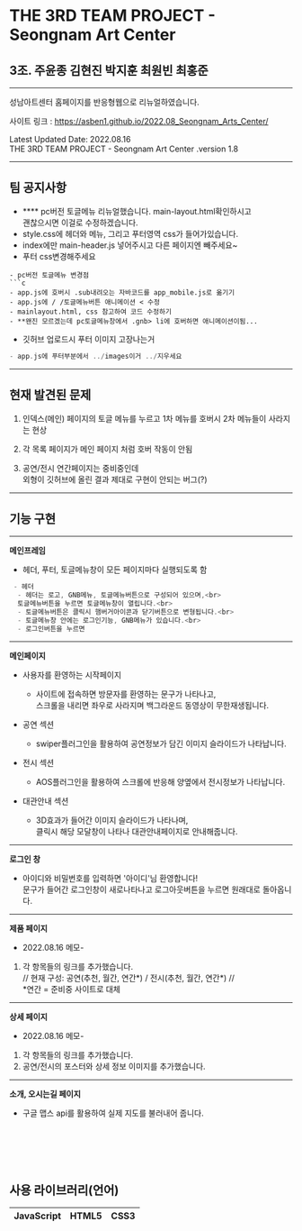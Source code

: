 # THE 3RD TEAM PROJECT - Seongnam Art Center

## 3조. 주윤종 김현진 박지훈 최원빈 최홍준

-----------------
성남아트센터 홈페이지를 반응형웹으로 리뉴얼하였습니다.

사이트 링크 : https://asben1.github.io/2022.08_Seongnam_Arts_Center/

Latest Updated Date: 2022.08.16<br>
THE 3RD TEAM PROJECT - Seongnam Art Center .version 1.8

-----------------
## 팀 공지사항
- **** pc버전 토글메뉴 리뉴얼했습니다. main-layout.html확인하시고<br>
괜찮으시면 이걸로 수정하겠습니다.
- style.css에 헤더와 메뉴, 그리고 푸터영역 css가 들어가있습니다.
- index에만 main-header.js 넣어주시고 다른 페이지엔 빼주세요~
- 푸터 css변경해주세요
```
- pc버전 토글메뉴 변경점
```c
- app.js에 호버시 .sub내려오는 자바코드를 app_mobile.js로 옮기기
- app.js에 / /토글메뉴버튼 애니메이션 < 수정
- mainlayout.html, css 참고하여 코드 수정하기
- **왠진 모르겠는데 pc토글메뉴창에서 .gnb> li에 호버하면 애니메이션이됨...
```

- 깃허브 업로드시 푸터 이미지 고장나는거
```c
- app.js에 푸터부분에서 ../images이거 ../지우세요
```

-----------------
## 현재 발견된 문제
1. 인덱스(메인) 페이지의 토글 메뉴를 누르고
1차 메뉴를 호버시 2차 메뉴들이 사라지는 현상

2. 각 목록 페이지가 메인 페이지 처럼 호버 작동이 안됨

3. 공연/전시 연간페이지는 중비중인데<br>
외형이 깃허브에 올린 결과 제대로 구현이 안되는 버그(?)


-----------------
## 기능 구현

-----------------
**메인프레임**

* 헤더, 푸터, 토글메뉴창이 모든 페이지마다 실행되도록 함
```c
 - 헤더
  - 헤더는 로고, GNB메뉴, 토글메뉴버튼으로 구성되어 있으며,<br>
  토글메뉴버튼을 누르면 토글메뉴창이 열립니다.<br>
  - 토글메뉴버튼은 클릭시 햄버거아이콘과 닫기버튼으로 변형됩니다.<br>
  - 토글메뉴창 안에는 로그인기능, GNB메뉴가 있습니다.<br>
  - 로그인버튼을 누르면
```

------------------
**메인페이지**

* 사용자를 환영하는 시작페이지
  - 사이트에 접속하면 방문자를 환영하는 문구가 나타나고,<br>
  스크롤을 내리면 좌우로 사라지며 백그라운드 동영상이 무한재생됩니다.

* 공연 섹션
  - swiper플러그인을 활용하여 공연정보가 담긴 이미지 슬라이드가 나타납니다.

* 전시 섹션
  - AOS플러그인을 활용하여 스크롤에 반응해 양옆에서 전시정보가 나타납니다.

* 대관안내 섹션
  - 3D효과가 들어간 이미지 슬라이드가 나타나며,<br>
  클릭시 해당 모달창이 나타나 대관안내페이지로 안내해줍니다.

-------------------
**로그인 창**
 
- 아이디와 비밀번호를 입력하면 '아이디'님 환영합니다!<br>
문구가 들어간 로그인창이 새로나타나고 로그아웃버튼을 누르면 원래대로 돌아옵니다. 


------------------
**제품 페이지**

* 2022.08.16 메모-
1. 각 항목들의 링크를 추가했습니다.<br>
// 현재 구성: 공연(추천, 월간, 연간*) / 전시(추천, 월간, 연간*) // <br>
*연간 = 준비중 사이트로 대체

------------------
**상세 페이지**

* 2022.08.16 메모-
1. 각 항목들의 링크를 추가했습니다.<br>
2. 공연/전시의 포스터와 상세 정보 이미지를 추가했습니다.

------------------
**소개, 오시는길 페이지**

* 구글 맵스 api를 활용하여 실제 지도를 불러내어 줍니다.

<br>
<br>
<br>
<br>

## 사용 라이브러리(언어)
|JavaScript|HTML5|CSS3|
|---|---|---|
